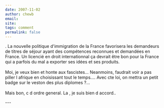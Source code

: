 ```yaml
---
date: 2007-11-02
author: chewb
email: 
site: 
tags: comment
permalink: false
---
```


<p>. La nouvelle politique d'immigration de la France favorisera les demandeurs de titres de séjour ayant des compétences reconnues et demandées en France. Un licencié en droit internationnal ça devrait être bon pour la France qui a parfois du mal a exporter ses idées et ses produits.<br />
<br />
Moi, je veux bien et honte aux fascistes... Neanmoins, faudrait voir a pas piller l afrique en choisissant tout le temps.... Avec cte loi, on mettra un petit badge sur le veston des plus diplomes ?...<br />
<br />
Mais bon, c d ordre general. La , je suis bien d accord..</p>
---